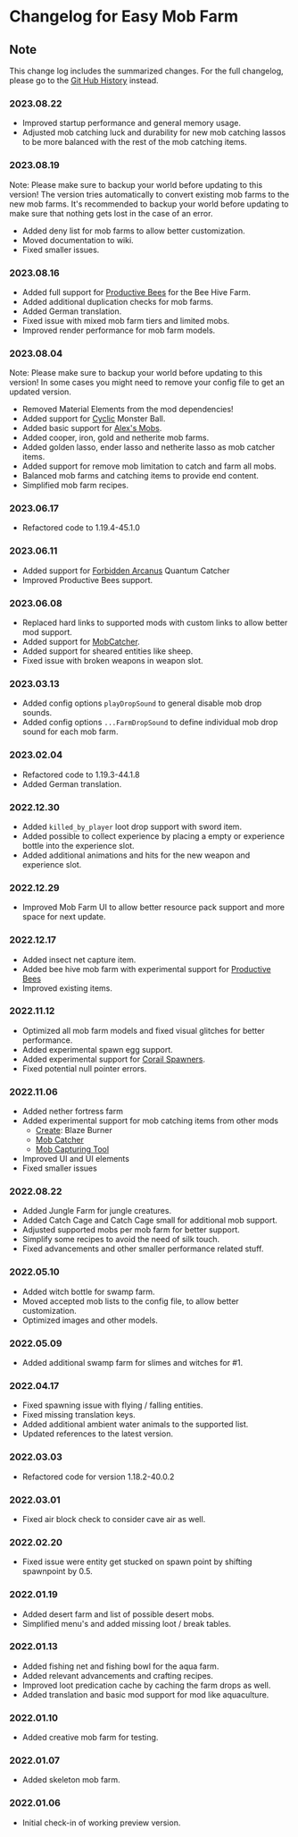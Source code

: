 # Changelog for Easy Mob Farm

## Note

This change log includes the summarized changes.
For the full changelog, please go to the [Git Hub History][history] instead.

### 2023.08.22

- Improved startup performance and general memory usage.
- Adjusted mob catching luck and durability for new mob catching lassos to be more balanced with the rest of the mob catching items.

### 2023.08.19

Note: Please make sure to backup your world before updating to this version!
The version tries automatically to convert existing mob farms to the new mob farms.
It's recommended to backup your world before updating to make sure that nothing gets lost in the case of an error.

- Added deny list for mob farms to allow better customization.
- Moved documentation to wiki.
- Fixed smaller issues.

### 2023.08.16

- Added full support for [Productive Bees](https://www.curseforge.com/minecraft/mc-mods/productivebees) for the Bee Hive Farm.
- Added additional duplication checks for mob farms.
- Added German translation.
- Fixed issue with mixed mob farm tiers and limited mobs.
- Improved render performance for mob farm models.

### 2023.08.04

Note: Please make sure to backup your world before updating to this version!
In some cases you might need to remove your config file to get an updated version.

- Removed Material Elements from the mod dependencies!
- Added support for [Cyclic](https://www.curseforge.com/minecraft/mc-mods/cyclic) Monster Ball.
- Added basic support for [Alex's Mobs](https://www.curseforge.com/minecraft/mc-mods/alexs-mobs).
- Added cooper, iron, gold and netherite mob farms.
- Added golden lasso, ender lasso and netherite lasso as mob catcher items.
- Added support for remove mob limitation to catch and farm all mobs.
- Balanced mob farms and catching items to provide end content.
- Simplified mob farm recipes.

### 2023.06.17

- Refactored code to 1.19.4-45.1.0

### 2023.06.11

- Added support for [Forbidden Arcanus](https://www.curseforge.com/minecraft/mc-mods/forbidden-arcanus) Quantum Catcher
- Improved Productive Bees support.

### 2023.06.08

- Replaced hard links to supported mods with custom links to allow better mod support.
- Added support for [MobCatcher](https://www.curseforge.com/minecraft/mc-mods/mob-catcher).
- Added support for sheared entities like sheep.
- Fixed issue with broken weapons in weapon slot.

### 2023.03.13

- Added config options `playDropSound` to general disable mob drop sounds.
- Added config options `...FarmDropSound` to define individual mob drop sound for each mob farm.

### 2023.02.04

- Refactored code to 1.19.3-44.1.8
- Added German translation.

### 2022.12.30

- Added `killed_by_player` loot drop support with sword item.
- Added possible to collect experience by placing a empty or experience bottle into the experience slot.
- Added additional animations and hits for the new weapon and experience slot.

### 2022.12.29

- Improved Mob Farm UI to allow better resource pack support and more space for next update.

### 2022.12.17

- Added insect net capture item.
- Added bee hive mob farm with experimental support for [Productive Bees](https://www.curseforge.com/minecraft/mc-mods/productivebees)
- Improved existing items.

### 2022.11.12

- Optimized all mob farm models and fixed visual glitches for better performance.
- Added experimental spawn egg support.
- Added experimental support for [Corail Spawners](https://www.curseforge.com/minecraft/mc-mods/corail-spawners).
- Fixed potential null pointer errors.

### 2022.11.06

- Added nether fortress farm
- Added experimental support for mob catching items from other mods
  - [Create](https://www.curseforge.com/minecraft/mc-mods/create): Blaze Burner
  - [Mob Catcher](https://www.curseforge.com/minecraft/mc-mods/mob-catcher-fabric)
  - [Mob Capturing Tool](https://www.curseforge.com/minecraft/mc-mods/mob-capturing-tool)
- Improved UI and UI elements
- Fixed smaller issues

### 2022.08.22

- Added Jungle Farm for jungle creatures.
- Added Catch Cage and Catch Cage small for additional mob support.
- Adjusted supported mobs per mob farm for better support.
- Simplify some recipes to avoid the need of silk touch.
- Fixed advancements and other smaller performance related stuff.

### 2022.05.10

- Added witch bottle for swamp farm.
- Moved accepted mob lists to the config file, to allow better customization.
- Optimized images and other models.

### 2022.05.09

- Added additional swamp farm for slimes and witches for #1.

### 2022.04.17

- Fixed spawning issue with flying / falling entities.
- Fixed missing translation keys.
- Added additional ambient water animals to the supported list.
- Updated references to the latest version.

### 2022.03.03

- Refactored code for version 1.18.2-40.0.2

### 2022.03.01

- Fixed air block check to consider cave air as well.

### 2022.02.20

- Fixed issue were entity get stucked on spawn point by shifting spawnpoint by 0.5.

### 2022.01.19

- Added desert farm and list of possible desert mobs.
- Simplified menu's and added missing loot / break tables.

### 2022.01.13

- Added fishing net and fishing bowl for the aqua farm.
- Added relevant advancements and crafting recipes.
- Improved loot predication cache by caching the farm drops as well.
- Added translation and basic mod support for mod like aquaculture.

### 2022.01.10

- Added creative mob farm for testing.

### 2022.01.07

- Added skeleton mob farm.

### 2022.01.06

- Initial check-in of working preview version.

[history]: https://github.com/MarkusBordihn/BOs-Easy-Mob-Farm/commits/

